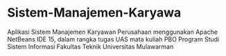 # Sistem-Manajemen-Karyawa
Aplikasi Sistem Manajemen Karyawan Perusahaan menggunakan Apache NetBeans IDE 15, dalam rangka tugas UAS mata kuliah PBO Program Studi Sistem Informasi Fakultas Teknik Universitas Mulawarman
